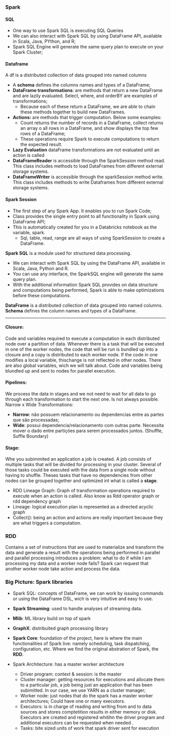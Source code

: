 ### Spark

#### SQL
- One way to use Spark SQL is executing SQL Queries
- We can also interact with Spark SQL by using DataFrame API, available in Scala, Java, PYthon, and R;
- Spark SQL Engine will generate the same query plan to execute on your Spark Cluster;
#### Dataframe
A df is a distributed collection of data grouped into named columns
- A __schema__ defines the columns names and types of a DataFrame;
- __DataFrame transformations__: are methods that return a new DataFrame and are lazily evaluated. Select, where, and orderBY are examples of transformations;
  - Because each of these return a DataFrame, we are able to chain these methods together to build new DataFrames.
- __Actions:__ are methods that trigger computation. Below some examples:
  - Count returns the number of records in a DataFrame, collect returns an array o all rows in a DataFrame, and show displays the top few rows of a DataFrame;
  - These operations require Spark to execute computations to return the expected result.
- __Lazy Evaluation__ dataFrame transformations are not evaluated until an action is called
- __DataFrameReader__ is accessible through the SparkSession method read. This class includes methods to load DataFrames from different external storage systems.
- __DataFrameWriter__ is accessible through the sparkSession method write. This class includes methods to write Dataframes from different external storage systems.
#### Spark Session
- The first step of any Spark App. It enables you to run Spark Code;
- Class provides the single entry point to all functionality in Spark using DataFrame API;
- This is automatically created for you in a Databricks notebook as the variable, spark.
  - Sql, table, read, range are all ways of using SparkSession to create a DataFrame.

__Spark SQL__ is a module used for structured data processing. 
- We can interact with Spark SQL by using the DataFrame API, available in Scala, Java, Python and R.
- You can use any interface, the SparkSQL engine will generate the same query plan.
- With the additional information Spark SQL provides on data structure and computations being performed, Spark is able to make optimizations before these computations.

__DataFrame__ is a distributed collection of data grouped into named columns. 
__Schema__ defines the column names and types of a DataFrame.



-----------------


#### Closure:
Code and variables required to execute a computation in each distributed node over a partition of data. Whenever there is a task that will be executed in one of the worker nodes, the code that will be run is bundled up into a closure and a copy is distributed to each worker node. If the code in one modifies a local variable, thischange is not reflected in other nodes. There are also global variables, wich we will talk about. 
Code and variables being blundled up and sent to nodes for parallel execution.
#### Pipelines: 
We process the data in stages and we not need to wait for all data to go through each transformation to start the next one.
Is not always possible.
Narrow x Wide Transformations: 
- __Narrow__: não possuem relacionamento ou dependencias entre as partes que são processadas;
- __Wide__: possui dependencia/relacionamento com outras parte. Necessita mover o dado entre partições para serem processados juntos. (Shuffle, Suffle Boundary)

#### Stage:
Whe you subimmited an application a job is created. A job consists of multiple tasks that will be divided for processing in your cluster. Several of those tasks could be executed with the data from a single node without having to shuffle. Theses tasks that have no dependencies from other nodes can be grouped together and optimized int what is called a __stage__.

- RDD Lineage Graph:
  Graph of transformation operations required to execute when an action is called. 
 Also know as Rdd operator graph or rdd dependency graph
- Lineage: logical execution plan is represented as a directed acyclic graph
- Collect(): being an action and actions are really important because they are what triggers a computation.

### RDD
Contains a set of instructions that are used to materialize and transform  the data and generate a result with the operations being performed in parallel and parallel processing introduces a problem: what to do if while I am processing my data and a worker node fails? Spark can request that another worker node take action and process the data.

### Big Picture: Spark libraries
  - Spark SQL: concepts of DataFrame, we can work by issuing commands or using the DataFrame DSL, wich is very intuitive and easy to use.
  - __Spark Streaming__: used to handle analyses of streaming data.
  - __Mlib__: ML library build on top of spark
  - __GraphX__: distribuited graph processing library
  - __Spark Core__: foundation of the project, here is where the main functionalities of Spark live: namely scheduling, task dispatching, configuration, etc. Where we find the original abstration of  Spark, the __RDD__.
  
- Spark Architecture: has a master worker architecture
  - Driver program: context & session: is the master
  - Cluster manager: getting resources for executions and allocate them to a particular job, a job being just an application that has been subimitted. In our case, we use YARN as a cluster manager;
  - Worker node: just nodes that do the spark has a master worker architectures; Could have one or many executors.
  - Executors: is in charge of reading and writing from and to data sources and stores comptetition results in either memory or disk. Executors are created and registered whitihn the driver program and additional executors can be requested when needed .
  - Tasks: bite sized units of work that spark driver sent for execution
